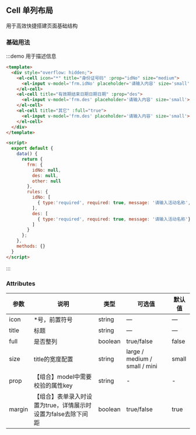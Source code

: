 ## Cell 单列布局
用于高效快捷搭建页面基础结构

### 基础用法
 

:::demo 用于描述信息

```html 
<template> 
  <div style="overflow: hidden;">
    <el-cell icon="*" title="身份证号码" :prop="idNo" size="medium">
      <el-input v-model='frm.idNo' placeholder='请输入内容' size='small'></el-input>
    </el-cell>
    <el-cell title="有效期结束日期日期日期" :prop="des">
      <el-input v-model='frm.des' placeholder='请输入内容' size='small'></el-input>
    </el-cell>
    <el-cell title="其它" :full="true">
      <el-input v-model='frm.des' placeholder='请输入内容' size='small'></el-input>
    </el-cell>
  </div>
</template>

<script>
  export default {
    data() {
      return {
        frm: {
          idNo: null,
          des: null,
          other: null
        },
        rules: {
          idNo: [
            { type:'required', required: true, message: '请输入活动名称', isError:true},
          ],
          des: [
            { type:'required', required: true, message: '请输入活动名称'},
          ]
        }
      };
    },
    methods: {}
  }
</script>

```
:::
 
 
### Attributes
| 参数      | 说明          | 类型      | 可选值                           | 默认值  |
|---------- |-------------- |---------- |--------------------------------  |-------- |
| icon     | *号，前置符号           | string | — | — |
| title     | 标题           | string | — | — |
| full | 是否整列 | boolean | true/false | false |
| size | title的宽度配置 | string | large / medium / small / mini | small |
| prop | 【组合】model中需要校验的属性key | string | - | - |
| margin  | 【组合】表单录入时设置为true，详情展示时设置为false去除下间距           | boolean | true/false | true |
  